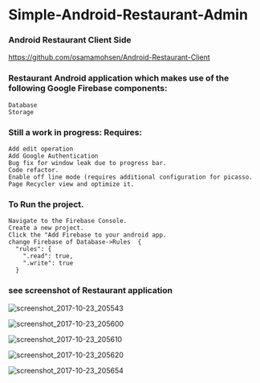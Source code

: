 # Simple-Android-Restaurant-Admin

### Android Restaurant Client Side
https://github.com/osamamohsen/Android-Restaurant-Client

### Restaurant Android application which makes use of the following Google Firebase components:

    Database
    Storage


### Still a work in progress: Requires:

    Add edit operation
    Add Google Authentication
    Bug fix for window leak due to progress bar.
    Code refactor.
    Enable off line mode (requires additional configuration for picasso.
    Page Recycler view and optimize it.

### To Run the project.

    Navigate to the Firebase Console.
    Create a new project.
    Click the "Add Firebase to your android app.
    change Firebase of Database->Rules	{
	  "rules": {
	    ".read": true,
	    ".write": true
	  }

### see screenshot of Restaurant application

![screenshot_2017-10-23_205543](https://user-images.githubusercontent.com/10615000/31907946-a36abaec-b835-11e7-9c9a-4b42a94840bb.jpg)



![screenshot_2017-10-23_205600](https://user-images.githubusercontent.com/10615000/31907958-ad7d7722-b835-11e7-9f58-ee9e824e02c0.jpg)



![screenshot_2017-10-23_205610](https://user-images.githubusercontent.com/10615000/31907969-b3b16edc-b835-11e7-976a-108176c2e7b0.jpg)



![screenshot_2017-10-23_205620](https://user-images.githubusercontent.com/10615000/31907978-bb649708-b835-11e7-982f-0f869cf2f2e8.jpg)


![screenshot_2017-10-23_205654](https://user-images.githubusercontent.com/10615000/31907986-c2792158-b835-11e7-86f1-6a5d98a2bb25.jpg)

